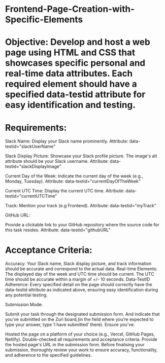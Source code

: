 # Frontend-Page-Creation-with-Specific-Elements

# Objective: Develop and host a web page using HTML and CSS that showcases specific personal and real-time data attributes. Each required element should have a specified data-testid attribute for easy identification and testing.

# Requirements:

Slack Name:
Display your Slack name prominently.
Attribute: data-testid="slackUserName"
 

Slack Display Picture:
Showcase your Slack profile picture.
The image's alt attribute should be your Slack username.
Attribute: data-testid="slackDisplayImage"
 

Current Day of the Week:
Indicate the current day of the week (e.g., Monday, Tuesday).
Attribute: data-testid="currentDayOfTheWeek"
 

Current UTC Time:
Display the current UTC time.
Attribute: data-testid="currentUTCTime"
 

Track:
Mention your track (e.g Frontend).
Attribute: data-testid="myTrack"
 

GitHub URL:

Provide a clickable link to your GitHub repository where the source code for this task resides.
Attribute: data-testid="githubURL"
 

# Acceptance Criteria:

 

Accuracy: Your Slack name, Slack display picture, and track information should be accurate and correspond to the actual data.
Real-time Elements: The displayed day of the week and UTC time should be current. The UTC time should be accurate within a margin of +/- 10 seconds.
Data-TestID Adherence: Every specified detail on the page should correctly have the data-testid attribute as indicated above, ensuring easy identification during any potential testing.
 

Submission Mode:

 

Submit your task through the designated submission form. And indicate that you’ve submitted on the Zuri board,(in the field where you’re expected to type your answer, type ’I have submitted’ there). Ensure you've:

 

Hosted the page on a platform of your choice (e.g., Vercel, GitHub Pages, Netlify).
Double-checked all requirements and acceptance criteria.
Provide the hosted page's URL in the submission form.
Before finalising your submission, thoroughly review your work to ensure accuracy, functionality, and adherence to the specified guidelines.
